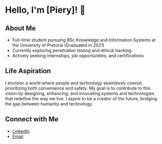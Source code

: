 # Hello, I'm [Piery]! 👋

## About Me
- Full-time student pursuing BSc Knowledge and Information Systems at the University of Pretoria (Graduated in 2021)
- Currently exploring penetration testing and ethical hacking
- Actively seeking internships, job opportunities, and certifications

## Life Aspiration
I envision a world where people and technology seamlessly coexist, prioritizing both convenience and safety. My goal is to contribute to this vision by designing, enhancing, and innovating systems and technologies that redefine the way we live. I aspire to be a creator of the future, bridging the gap between humanity and technology.

## Connect with Me
- [LinkedIn]([your_linkedin_profile](https://www.linkedin.com/in/piery-van-der-linde-6687121b8/))
- [Email](pieryvanderlinde@gmail.com)


<!--
**pieryvdl/pieryvdl** is a ✨ _special_ ✨ repository because its `README.md` (this file) appears on your GitHub profile.

Here are some ideas to get you started:

- 🔭 I’m currently working on ...
- 🌱 I’m currently learning ...
- 👯 I’m looking to collaborate on ...
- 🤔 I’m looking for help with ...
- 💬 Ask me about ...
- 📫 How to reach me: ...
- 😄 Pronouns: ...
- ⚡ Fun fact: ...
-->
